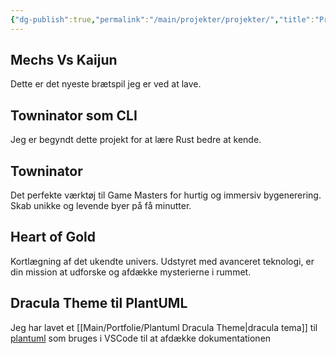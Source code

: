 ```yaml
---
{"dg-publish":true,"permalink":"/main/projekter/projekter/","title":"Projekter","created":"2024-08-09T11:24:34.963+02:00"}
---
```



## Mechs Vs Kaijun

Dette er det nyeste brætspil jeg er ved at lave.

## Towninator som CLI

Jeg er begyndt dette projekt for at lære Rust bedre at kende.

## Towninator

Det perfekte værktøj til Game Masters for hurtig og immersiv bygenerering.
Skab unikke og levende byer på få minutter.

## Heart of Gold

Kortlægning af det ukendte univers. Udstyret med avanceret teknologi, er din
mission at udforske og afdække mysterierne i rummet.

## Dracula Theme til PlantUML

Jeg har lavet et [[Main/Portfolie/Plantuml Dracula Theme\|dracula tema]] til [plantuml](https://plantuml.com/)
som bruges i VSCode til at afdække dokumentationen
